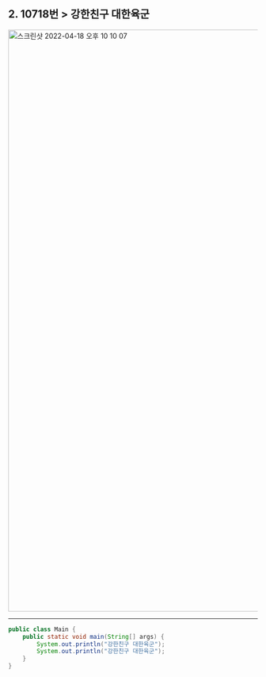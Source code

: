 ## 2. 10718번 > 강한친구 대한육군

<img width="1173" alt="스크린샷 2022-04-18 오후 10 10 07" src="https://user-images.githubusercontent.com/103939143/163813241-83a33674-b199-4810-922e-d6d22401025c.png">

***
```java
public class Main {
    public static void main(String[] args) {
        System.out.println("강한친구 대한육군");
        System.out.println("강한친구 대한육군");
    }
}
```
